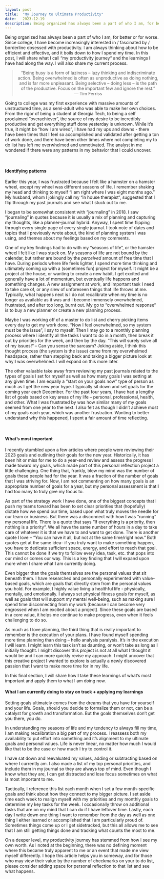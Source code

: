 ```yaml
---
layout: post
title:  "My Journey to Ultimate Productivity"
date:   2023-12-19
description: Being organized has always been a part of who I am, for better or for worse. Since college, I have become increasingly interested in / fascinated by / borderline obsessed with productivity. I am always thinking about how to be efficient and effective, and it boils down to how I spend my time. In this post, I will share what I call “my productivity journey“ and the learnings I have had along the way. I will also share my current process.
---
```


<p style="font-size:75%"></p>

Being organized has always been a part of who I am, for better or for worse. Since college, I have become increasingly interested in / fascinated by / borderline obsessed with productivity. I am always thinking about how to be efficient and effective, and it boils down to how I spend my time. In this post, I will share what I call “my productivity journey“ and the learnings I have had along the way. I will also share my current process.

<blockquote style="text-align:center;">“Being busy is a form of laziness – lazy thinking and indiscriminate action. Being overwhelmed is often as unproductive as doing nothing, and is far more unpleasant. Being selective – doing less – is the path of the productive. Focus on the important few and ignore the rest.”
— Tim Ferriss</blockquote>

Going to college was my first experience with massive amounts of unstructured time, as a semi-adult who was able to make her own choices. From the rigor of being a student at Georgia Tech, to being a self proclaimed “overachiever“, the source of my desire to be incredibly productive and get everything stuff done yesterday is unknown. While it’s true, it might be “how I am wired”, I have had my ups and downs - there have been times that I feel so accomplished and validated after getting a ton of work done, and there have been other times where not completing my to do list has left me overwhelmed and unmotivated. The analyst in me wondered if there were any patterns in my behavior that I could uncover. 

<figure>
	<img src="https://lauren-terschan.github.io/blog/assets/2023-12-19-notebook.jpeg" alt=""> 
	<figcaption style="color:white; font-style: italic;">
		Image source: Author </figcaption>
</figure>

#### Identifying patterns

Earlier this year, I was frustrated because I felt like a hamster on a hamster wheel, except my wheel was different seasons of life. I remember shaking my head and thinking to myself “I am right where I was eight months ago.” My husband, whom I jokingly call my “in house therapist“, suggested that I flip through my past journals and see what I stuck out to me.

I began to be somewhat consistent with ”journaling” in 2018. I saw “journaling” in quotes because it is usually a mix of planning and capturing my thoughts, like a planner–journal hybrid. Anyway, I spent time flipping through every single page of every single journal. I took note of dates and topics that I previously wrote about, the kind of planning system I was using, and themes about my feelings based on my comments.

One of my key findings had to do with my “seasons of life”, or the hamster wheel I felt like I was stuck on. My seasons of life are not bound by the calendar, but rather are bound by the *perceived* amount of free time that I have. During periods where life feels lighter, I spend more time thinking and ultimately coming up with a (sometimes fun) project for myself. It might be a project at the house, or wanting to create a new habit. I get excited and generally have a lot of momentum, but eventually life happens and something changes. A new assignment at work, and important task I need to take care of, or any slew of unforeseen things that life throws at me. Typically, what happens next is I do not recalibrate when my time is no longer as available as it was and I become immensely overwhelmed, frustrated, and after too long, burnt out. My go to “overwhelmed response“ is to buy a new planner or create a new planning process. 

Maybe I was working off of a master to do list and cherry picking items every day to get my work done. “Now I feel overwhelmed, so my system must be the issue”, I say to myself. Then I may go to a monthly planning process where I identify all the tasks I want to do in a month, then break it out by priorities for the week, and then by the day. “This will surely solve all of my issues!“ – Can you sense the sarcasm? Joking aside, I think this thought process (the system is the issue) came from my overwhelmed headspace, rather than stepping back and taking a bigger picture look at why I was overwhelmed. I will expand on this more later.

The other valuable take away from reviewing my past journals related to the types of goals I set for myself as well as how many goals I was setting at any given time. I am equally a “start on your goals now” type of person as much as I get the new year hype. I typically sit down and set goals for the coming year each December. For the past four years, I have had a lengthy list of goals based on key areas of my life – personal, professional, health, and other. What I was frustrated by was how similar many of my goals seemed from one year to the next. I also felt as though I didn’t achieve most of my goals each year, which was another frustration. Wanting to better understand why this happened, I spent a fair amount of time reflecting.

<figure>
	<img src="https://lauren-terschan.github.io/blog/assets/2023-12-19-goals.png" alt=""> 
	<figcaption style="color:white; font-style: italic;">
		Image source: Polina Kovaleva via Pexels </figcaption>
</figure>

#### What’s most important

I recently stumbled upon a few articles where people were reviewing their 2023 goals and outlining their goals for the new year. Historically, it has been hit or miss for me to do a year-end review and assess the progress I made toward my goals, which made part of this personal reflection project a little challenging. One thing that, frankly, blew my mind was the number of goals these people had for the year. It was a fraction of the number of goals that I was striving for. Now, I am not commenting on how many goals is an appropriate number of goals for a year, but my personal assessment is that I had too many to truly give my focus to.

As part of the strategy work I have done, one of the biggest concepts that I push my teams toward has been to set clear priorities that (hopefully) dictate how we spend our time, based upon what truly moves the needle for our team or business. But there was a disconnect with how I was “running” my personal life. There is a quote that says “If everything is a priority, then nothing is a priority“. We all have the same number of hours in a day to take care of whatever it is that we have to and want to get done. There is another quote I love – “You can have it all, but not at the same time/right now.“ Both quotes get at the same idea– if you truly want to make something happen, you have to dedicate sufficient space, energy, and effort to reach that goal. This cannot be done if we try to follow every idea, task, etc. that pops into our mind or comes our way. This is a key finding that I will expand upon more when I share what I am currently doing.

Even bigger than the goals themselves are the personal values that sit beneath them. I have researched and personally experimented with value-based goals, which are goals that directly stem from the personal values you hold. For example, I highly value living a healthful life - physically, mentally, and emotionally. I always set physical fitness goals for myself, as well as goals that will support my mental well-being, such as making sure I spend time disconnecting from my work (because I can become very engrossed when I am excited about a project). Since these goals are based in a core value, it helps me continue to make progress, even when it feels challenging to do so.

As much as I love planning, the third thing that is really important to remember is the execution of your plans. I have found myself spending more time planning than doing – hello analysis paralysis. It’s in the execution I will learn. I might learn this task isn’t as daunting, or won’t take as long as I initially thought. I might discover this project is not at all what I thought it would be and I can more quickly revise my approach. I might uncover that this creative project I wanted to explore is actually a newly discovered passion that I want to make more time for in my life.

In this final section, I will share how I take these learnings of what’s most important and apply them to what I am doing now.

#### What I am currently doing to stay on track + applying my learnings

Setting goals ultimately comes from the dreams that you have for yourself and your life. Goals, should you decide to formalize them or not, can be a catalyst for growth and transformation. But the goals themselves don’t get you there, you do.

In understanding my seasons of life and my tendency to always fill my time, I am making recalibration a big part of my process. I reassess both my availability to put effort into something and it’s alignment to my ultimate goals and personal values. Life is never linear, no matter how much I would like that to be the case or how much I try to control it.

I have sat down and reevaluated my values, adding or subtracting based on where I currently am. I also made a list of my top personal priorities, and include them in my journal so they are always top of mind. Even though I know what they are, I can get distracted and lose focus sometimes on what is most important to me.

Tactically, I reference this list each month when I set a few month-specific goals and think about how they connect to my bigger picture. I set aside time each week to realign myself with my priorities and my monthly goals to determine my key tasks for the week. I occasionally throw on additional tasks that are on my mind that I can do if I have leftover time. Lastly, each day I write down one thing I want to remember from the day as well as one thing I either learned or accomplished that I am particularly proud of. Sometimes things come up or I get sidetracked, but this all allows me to see that I am still getting things done and tracking what counts the most to me. 

On a deeper level, my productivity journey has stemmed from how I see my own worth. As I noted at the beginning, there was no defining moment where this became truly apparent to me or an event that made me view myself differently. I hope this article helps you in someway, and for those who may view their value by the number of checkmarks on your to do list, please consider adding space for personal reflection to that list and see what happens.
